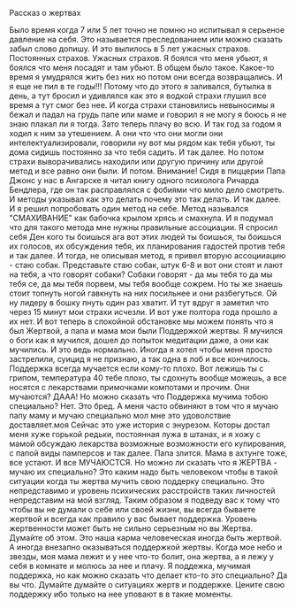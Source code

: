 Рассказ о жертвах

Было время когда 7 или 5 лет точно не помню но испитывал я серьеное давление на себя. 
Это называется преследованием или можно сказать забыл слово допишу.
И это вылилось в 5 лет ужасных страхов. Постоянных страхов. Ужасных страхов.
Я боялся что меня убьют, я боялся что меня посадят и там убьют. В общем было такое.
Какое-то время я умудрялся жить без них но потом они всегда возвращались. И я еще не пил в те годы!!!
Потому что до этого я заливался, бутылка в день, а тут бросил и удивлялся как это я
водкой страхи глушил все время а тут смог без нее.
И когда страхи становились невыносимы я бежал и падал на грудь папе или маме и говорил я не могу я боюсь
я не знаю плакал ли я тогда. Зато теперь плачу во всю.
И так год за годом я ходил к ним за утешением. А они что что они могли они интелектуализировали, говорили
ну вот мы рядом как тебя убьют, ты дома сидишь постоянно за что тебя садить. И так далее.
Но потом страхи выворачивались находили или другую причину или другой метод и все равно они были.
И потом. Внимание! Сидя в пиццерии Папа Джонс у нас в Ангарске я читал книгу одного психолога
Ричарда Бендлера, где он так расправлялся с фобиями что мило дело смотреть.
И методы указывал как это делать почему это так делать. И так далее.
И я решил попробовать один метод на себе. Метод назывался "СМАХИВАНИЕ" как бабочка крылом хрясь и смахнула.
И я подумал что для такого метода мне нужны правильные ассоциации. Я спросил себя Ден кого ты боишься
ага вот этих людей ты боишься, ты боишься их голосов, их обсуждения тебя, их планирования гадостей против тебя
и так далее. И тогда, не описывая метод, я привел вторую ассоцииацию - стаю собак. Представьте стаю собак, 
штук 6-8 и вот они стоят и лают на тебя, а что говорят собаки? Собаки говорят - да мы тебя то да мы тебя се,
да мы тебя порвем, мы тебя вообще сожрем. Но ты же знаешь стоит топнуть ногой гавкнуть на них посильнее и они разбегуться.
Ой ну лидеру в бошку пнуть один раз хватит. 
И тут вдруг я заметил что через 15 минут мои страхи исчезли. И вот уже полтора года прошло а их нет.
И вот теперь в спокойной обстановке мы можем понять что я был Жертвой, а папа и мама мои были Поддержкой жертвы.
Я мучился о боги как я мучился, дошел до попыток медитации даже, а они как мучились. И это ведь нормально.
Иногда я хотел чтобы меня просто застрелили, суицид я не признаю, а так одна в лоб и все кончилось.
Поддержка всегда мучается если кому-то плохо.
Вот лежишь ты с грипом, температура 40 тебе плохо, ты сдохнуть вообще можешь, а все носятся с лекарствами примочками компотами и 
прочим. Они мучаются? ДААА!
Но можно сказать что Поддержка мучима тобою специально? Нет. Это бред.
А меня часто обвиняют в том что я мучаю папу маму и мучаю специально мол мне это удоволствие доставляет.моя
Сейчас это уже история с энурезом. Которы достал меня хуже горькой редьки, постоянная лужа в штанах, и я хожу с мамой обсуждаю лекарства 
возможные возможности его купирования, с папой виды памперсов и так далее. Папа злится. Мама в ахтунге тоже, 
все устают. И все МУЧАЮСТСЯ. Но можно ли сказать что я ЖЕРТВА - мучаю их специально? 
Это каким надо быть человеком чтобы в такой ситуации когда ты жертва мучить свою поддерку специально.
Это непредставимо и уровень психических расстройств таких личностей непредставим на мой взгляд.
Таким образом я подведу вас к тому что чтобы вы не думали о себе или своей жизни, вы всегда бываете жертвой
и всегда как правило у вас бывает поддержка. Уровень жертвенности может быть не сильно серьезным но вы Жертва.
Думайте об этом. Это наша карма человеческая иногда быть жертвой. А иногда внезапно оказываться поддержкой жертвы.
Когда мое небо и звезды, моя мама лежит и у нее что-то болит, она жертва, а я лежу у себя в комнате и молюсь за нее и плачу. 
Я поддежка, мучимая поддержка, но как можно сказать что делает кто-то это специально? Да вы что.
Думайте думайте о ситуациях жертв и поддержке. Цените свою поддержку ибо только на нее уповают в в такие моменты.

